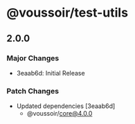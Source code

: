 # @voussoir/test-utils

## 2.0.0

### Major Changes

- 3eaab6d: Initial Release

### Patch Changes

- Updated dependencies [3eaab6d]
  - @voussoir/core@4.0.0

